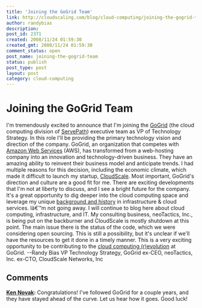 ```yaml
---
title: 'Joining the GoGrid Team'
link: http://cloudscaling.com/blog/cloud-computing/joining-the-gogrid-team/
author: randybias
description: 
post_id: 2371
created: 2008/11/24 01:59:30
created_gmt: 2008/11/24 01:59:30
comment_status: open
post_name: joining-the-gogrid-team
status: publish
post_type: post
layout: post
category: cloud-computing
---
```


# Joining the GoGrid Team

I'm tremendously excited to announce that I'm joining the [GoGrid](http://www.gogrid.com) (the cloud computing division of [ServePath](http://www.servepath.com)) executive team as VP of Technology Strategy. In this role I'll be providing the primary technology vision and direction of the company. GoGrid, an organization that competes with [Amazon Web Services](http://www.amazonaws.com) (AWS), has transformed from a web-hosting company into an innovation and technology-driven business. They have an amazing ability to reinvent their business model and anticipate trends. I had multiple reasons for this decision, including the economic climate, which made it difficult to launch my startup, [CloudScale](http://neotactics.com/cloudscale). Most important, GoGrid's direction and culture are a good fit for me. There are exciting developments that I'm not at liberty to discuss, and I see a bright future for the company. It's a great opportunity to dig deeper into the cloud computing space and leverage my unique [background and history](http://neotactics.com/about/randy-bias/) in infrastructure & cloud services. Iâ€™m not going away. I will continue to blog here about cloud computing, infrastructure, and IT. My consulting business, neoTactics, Inc., is being put on the backburner and CloudScale is mostly shutdown at this point. The main issue there is the status of the code, which we were considering open sourcing. This is still a possibility, but it's unclear if we'll have the resources to get it done in a timely manner. This is a very exciting opportunity to be contributing to the [cloud computing (r)evolution](http://neotactics.com/blog/technology/cloud-evolution-or-revolution/) at GoGrid. \--Randy Bias VP Technology Strategy, GoGrid ex-CEO, neoTactics, Inc. ex-CTO, CloudScale Networks, Inc

## Comments

**[Ken Novak](#38 "2008-11-24 16:38:39"):** Congratulations! I've followed GoGrid for a couple years, and they have stayed ahead of the curve. Let us hear how it goes. Good luck!

